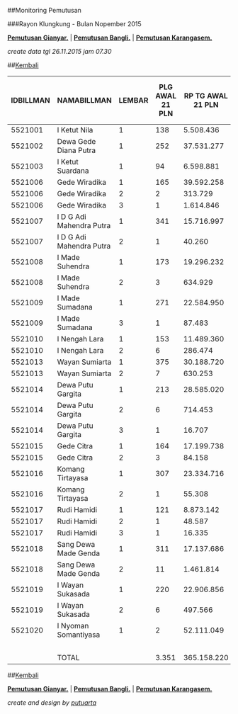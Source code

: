 ##Monitoring Pemutusan 

###Rayon Klungkung - Bulan Nopember 2015

**[Pemutusan Gianyar.](https://github.com/areabatur/3mm.3atur/blob/master/gianyar112015.markdown )** | 
**[Pemutusan Bangli.](https://github.com/areabatur/3mm.3atur/blob/master/bangli112015.markdown )** | 
**[Pemutusan Karangasem.](https://github.com/areabatur/3mm.3atur/blob/master/karangasem112015.markdown )**

_create data tgl 26.11.2015 jam 07.30_

##[Kembali](http://areabatur.github.io/3mm.3atur/)

| IDBILLMAN |       NAMABILLMAN        | LEMBAR |  PLG AWAL 21 PLN  |  RP TG AWAL 21 PLN  |  RP BK AWAL 21 PLN  |  TARGET AKHIR PLN  |  (% REALISASI)  |  SISA RP TG 26 07:30  |  SISA RP BK 26 07:30  |  SISA PLG 26 07:30  | BELUM | DATANGI | SEGEL |    LNS     |  SISA RP TG 25 16:45  |  SISA RP BK 25 16:45  |  SISA PLG 25 16:45  | BELUM | DATANGI | SEGEL |     LNS      |  SISA RP TG 25 01:45  |  SISA RP BK 25 01:45  |  SISA PLG 25 01:45  |  BELUM  |  DATANGI  |  SEGEL  |      LNS       |  |  SISA RP TG 24 0617  |  SISA RP BK  |  TPLG   |  BELUM  |  DATANGI  |  SEGEL  |     LNS      |  SISA RP TG 23 1830  |  SISA RP BK  |  TPLG   |  BELUM  |  DATANGI  |  SEGEL  |
|-----------|--------------------------|--------|-------------------|---------------------|---------------------|--------------------|-----------------|-----------------------|-----------------------|---------------------|-------|---------|-------|------------|-----------------------|-----------------------|---------------------|-------|---------|-------|--------------|-----------------------|-----------------------|---------------------|---------|-----------|---------|----------------|--|----------------------|--------------|---------|---------|-----------|---------|--------------|----------------------|--------------|---------|---------|-----------|---------|
|   5521001 | I Ketut Nila             |      1 |  138              |  5.508.436          |  423.000            |  408.025           |  (3)            |  1.853.665            |  162.000              |  54                 |    54 |         |       | 0|0        |  1.853.665            |  162.000              |  54                 |    54 |         |       | 1714049|63   |  3.567.714            |  351.000              |  117                |  117    |           |         |  650252|5      |  |  4.217.966           |  373.000     |  122    |  122    |           |         |  0|0         |  4.217.966           |  373.000     |  122    |  122    |  -        |  -      |
|   5521002 | Dewa Gede Diana Putra    |      1 |  252              |  37.531.277         |  1.591.343          |  2.780.048         |  (9)            |  29.662.996           |  1.196.343            |  173                |   173 |         |       | 0|0        |  29.662.996           |  1.196.343            |  173                |   173 |         |       | 433651|14    |  30.096.647           |  1.238.343            |  187                |  187    |           |         |  1209780|27    |  |  31.306.427          |  1.326.343   |  214    |  214    |           |         |  44138|2     |  31.350.565          |  1.332.343   |  216    |  216    |  -        |  -      |
|   5521003 | I Ketut Suardana         |      1 |  94               |  6.598.881          |  296.000            |  488.798           |  (4)            |  2.692.348            |  108.000              |  36                 |    36 |         |       | 470015|5   |  3.162.363            |  123.000              |  41                 |    41 |         |       | 185219|7     |  3.347.582            |  144.000              |  48                 |  48     |           |         |  857910|18     |  |  4.205.492           |  205.000     |  66     |  66     |           |         |  1824200|18  |  6.029.692           |  266.000     |  84     |  84     |  -        |  -      |
|   5521006 | Gede Wiradika            |      1 |  165              |  39.592.258         |  1.645.573          |  2.932.711         |  (6)            |  24.181.003           |  897.353              |  85                 |    85 |         |       | 190491|5   |  24.371.494           |  912.353              |  90                 |    90 |         |       | 980627|10    |  25.352.121           |  946.353              |  100                |  100    |           |         |  5518224|19    |  |  30.870.345          |  1.118.573   |  119    |  119    |           |         |  0|0         |  30.870.345          |  1.118.573   |  119    |  119    |  -        |  -      |
|   5521006 | Gede Wiradika            |      2 |  2                |  313.729            |  24.000             |  23.239            |  (5)            |  159.061              |  9.000                |  1                  |     1 |         |       | 0|0        |  159.061              |  9.000                |  1                  |     1 |         |       | 0|0          |  159.061              |  9.000                |  1                  |  1      |           |         |  154668|1      |  |  313.729             |  24.000      |  2      |  2      |           |         |  0|0         |  313.729             |  24.000      |  2      |  2      |  -        |  -      |
|   5521006 | Gede Wiradika            |      3 |  1                |  1.614.846          |  450.000            |  119.616           |  (12)           |  1.614.846            |  450.000              |  1                  |     1 |         |       | 0|0        |  1.614.846            |  450.000              |  1                  |     1 |         |       | 0|0          |  1.614.846            |  450.000              |  1                  |  1      |           |         |  0|0           |  |  1.614.846           |  450.000     |  1      |  1      |           |         |  0|0         |  1.614.846           |  450.000     |  1      |  1      |  -        |  -      |
|   5521007 | I D G Adi Mahendra Putra |      1 |  341              |  15.716.997         |  1.045.000          |  1.164.203         |  (3)            |  5.404.514            |  266.000              |  86                 |    86 |         |       | 0|0        |  5.404.514            |  266.000              |  86                 |    86 |         |       | 1200554|22   |  6.605.068            |  334.000              |  108                |  108    |           |         |  3338107|81    |  |  9.943.175           |  581.000     |  189    |  189    |           |         |  143386|4    |  10.086.561          |  593.000     |  193    |  193    |  -        |  -      |
|   5521007 | I D G Adi Mahendra Putra |      2 |  1                |  40.260             |  9.000              |  2.982             |  2              |  -                    |  -                    |  -                  |     0 |         |       | 0|0        |                       |                       |                     |     0 |         |       | 40260|1      |  40.260               |  9.000                |  1                  |  1      |           |         |  0|0           |  |  40.260              |  9.000       |  1      |  1      |           |         |  0|0         |  40.260              |  9.000       |  1      |  1      |  -        |  -      |
|   5521008 | I Made Suhendra          |      1 |  173              |  19.296.232         |  677.000            |  1.429.327         |  (2)            |  5.232.144            |  248.000              |  48                 |    48 |         |       | 328499|3   |  5.560.643            |  257.000              |  51                 |    51 |         |       | 2107305|25   |  7.667.948            |  338.000              |  76                 |  76     |           |         |  3200811|37    |  |  10.868.759          |  463.000     |  113    |  113    |           |         |  91509|1     |  10.960.268          |  466.000     |  114    |  114    |  -        |  -      |
|   5521008 | I Made Suhendra          |      2 |  3                |  634.929            |  39.000             |  47.031            |  (1)            |  154.668              |  15.000               |  1                  |     1 |         |       | 0|0        |  154.668              |  15.000               |  1                  |     1 |         |       | 0|0          |  154.668              |  15.000               |  1                  |  1      |           |         |  480261|2      |  |  634.929             |  39.000      |  3      |  3      |           |         |  0|0         |  634.929             |  39.000      |  3      |  3      |  -        |  -      |
|   5521009 | I Made Sumadana          |      1 |  271              |  22.584.950         |  889.000            |  1.672.931         |  (6)            |  12.477.099           |  537.000              |  168                |   168 |         |       | 276150|3   |  12.753.249           |  553.000              |  171                |   171 |         |       | 687540|10    |  13.440.789           |  583.000              |  181                |  181    |           |         |  2664381|21    |  |  16.105.170          |  656.000     |  202    |  202    |           |         |  0|0         |  16.105.170          |  656.000     |  202    |  202    |  -        |  -      |
|   5521009 | I Made Sumadana          |      3 |  1                |  87.483             |  18.000             |  6.480             |  (12)           |  87.483               |  18.000               |  1                  |     1 |         |       | 0|0        |  87.483               |  18.000               |  1                  |     1 |         |       | 0|0          |  87.483               |  18.000               |  1                  |  1      |           |         |  0|0           |  |  87.483              |  18.000      |  1      |  1      |           |         |  0|0         |  87.483              |  18.000      |  1      |  1      |  -        |  -      |
|   5521010 | I Nengah Lara            |      1 |  153              |  11.489.360         |  596.000            |  851.049           |  (3)            |  4.591.808            |  267.000              |  67                 |    67 |         |       | 0|0        |  4.591.808            |  267.000              |  67                 |    67 |         |       | 296886|5     |  4.888.694            |  282.000              |  72                 |  72     |           |         |  1771225|10    |  |  6.659.919           |  319.000     |  82     |  82     |           |         |  316914|2    |  6.976.833           |  327.000     |  84     |  84     |  -        |  -      |
|   5521010 | I Nengah Lara            |      2 |  6                |  286.474            |  60.000             |  21.220            |  (11)           |  275.584              |  51.000               |  5                  |     5 |         |       | 0|0        |  275.584              |  51.000               |  5                  |     5 |         |       | 0|0          |  275.584              |  51.000               |  5                  |  5      |           |         |  10890|1       |  |  286.474             |  60.000      |  6      |  6      |           |         |  0|0         |  286.474             |  60.000      |  6      |  6      |  -        |  -      |
|   5521013 | Wayan Sumiarta           |      1 |  375              |  30.188.720         |  1.327.000          |  2.236.164         |  (4)            |  14.072.572           |  614.000              |  163                |   163 |         |       | 274372|6   |  14.346.944           |  634.000              |  169                |   169 |         |       | 4022249|52   |  18.369.193           |  806.000              |  221                |  221    |           |         |  3419954|47    |  |  21.789.147          |  961.000     |  268    |  268    |           |         |  0|0         |  21.789.147          |  961.000     |  268    |  268    |  -        |  -      |
|   5521013 | Wayan Sumiarta           |      2 |  7                |  630.253            |  63.000             |  46.685            |  (4)            |  257.000              |  18.000               |  2                  |     2 |         |       | 0|0        |  257.000              |  18.000               |  2                  |     2 |         |       | 160764|3     |  417.764              |  45.000               |  5                  |  5      |           |         |  134014|1      |  |  551.778             |  54.000      |  6      |  6      |           |         |  0|0         |  551.778             |  54.000      |  6      |  6      |  -        |  -      |
|   5521014 | Dewa Putu Gargita        |      1 |  213              |  28.585.020         |  895.000            |  2.117.374         |  (4)            |  11.494.488           |  314.000              |  85                 |    85 |         |       | 219703|2   |  11.714.191           |  320.000              |  87                 |    87 |         |       | 3324787|21   |  15.038.978           |  399.000              |  108                |  108    |           |         |  4775754|33    |  |  19.814.732          |  576.000     |  141    |  141    |           |         |  0|0         |  19.814.732          |  576.000     |  141    |  141    |  -        |  -      |
|   5521014 | Dewa Putu Gargita        |      2 |  6                |  714.453            |  60.000             |  52.922            |  (2)            |  200.299              |  33.000               |  3                  |     3 |         |       | 0|0        |  200.299              |  33.000               |  3                  |     3 |         |       | 130065|1     |  330.364              |  42.000               |  4                  |  4      |           |         |  384089|2      |  |  714.453             |  60.000      |  6      |  6      |           |         |  0|0         |  714.453             |  60.000      |  6      |  6      |  -        |  -      |
|   5521014 | Dewa Putu Gargita        |      3 |  1                |  16.707             |  18.000             |  1.238             |  (12)           |  16.707               |  18.000               |  1                  |     1 |         |       | 0|0        |  16.707               |  18.000               |  1                  |     1 |         |       | 0|0          |  16.707               |  18.000               |  1                  |  1      |           |         |  0|0           |  |  16.707              |  18.000      |  1      |  1      |           |         |  0|0         |  16.707              |  18.000      |  1      |  1      |  -        |  -      |
|   5521015 | Gede Citra               |      1 |  164              |  17.199.738         |  839.251            |  1.274.033         |  (2)            |  4.970.642            |  235.000              |  74                 |    74 |         |       | 294491|3   |  5.265.133            |  246.000              |  77                 |    77 |         |       | 913921|14    |  6.179.054            |  288.000              |  91                 |  91     |           |         |  4863333|15    |  |  11.042.387          |  438.251     |  106    |  106    |           |         |  1238889|1   |  12.281.276          |  448.251     |  107    |  107    |  -        |  -      |
|   5521015 | Gede Citra               |      2 |  3                |  84.158             |  27.000             |  6.234             |  0              |  10.890               |  9.000                |  1                  |     1 |         |       | 0|0        |  10.890               |  9.000                |  1                  |     1 |         |       | 0|0          |  10.890               |  9.000                |  1                  |  1      |           |         |  0|0           |  |  10.890              |  9.000       |  1      |  1      |           |         |  0|0         |  10.890              |  9.000       |  1      |  1      |  -        |  -      |
|   5521016 | Komang Tirtayasa         |      1 |  307              |  23.334.716         |  1.041.000          |  1.728.469         |  (5)            |  12.876.996           |  516.000              |  158                |   158 |         |       | 0|0        |  12.876.996           |  516.000              |  158                |   158 |         |       | 1559858|24   |  14.436.854           |  595.000              |  182                |  182    |           |         |  2812796|38    |  |  17.249.650          |  760.000     |  220    |  220    |           |         |  0|0         |  17.249.650          |  760.000     |  220    |  220    |  -        |  -      |
|   5521016 | Komang Tirtayasa         |      2 |  1                |  55.308             |  9.000              |  4.097             |  (12)           |  55.308               |  9.000                |  1                  |     1 |         |       | 0|0        |  55.308               |  9.000                |  1                  |     1 |         |       | 0|0          |  55.308               |  9.000                |  1                  |  1      |           |         |  0|0           |  |  55.308              |  9.000       |  1      |  1      |           |         |  0|0         |  55.308              |  9.000       |  1      |  1      |  -        |  -      |
|   5521017 | Rudi Hamidi              |      1 |  121              |  8.873.142          |  384.000            |  657.259           |  (1)            |  2.261.011            |  113.000              |  34                 |    34 |         |       | 0|0        |  2.261.011            |  113.000              |  34                 |    34 |         |       | 953429|12    |  3.214.440            |  151.000              |  46                 |  46     |           |         |  1911535|18    |  |  5.125.975           |  207.000     |  64     |  64     |           |         |  0|0         |  5.125.975           |  207.000     |  64     |  64     |  -        |  -      |
|   5521017 | Rudi Hamidi              |      2 |  1                |  48.587             |  9.000              |  3.599             |  (3)            |  16.335               |  18.000               |  1                  |     1 |         |       | 0|0        |  16.335               |  18.000               |  1                  |     1 |         |       | 0|0          |  16.335               |  18.000               |  1                  |  1      |           |         |  0|0           |  |  16.335              |  18.000      |  1      |  1      |           |         |  0|0         |  16.335              |  18.000      |  1      |  1      |  -        |  -      |
|   5521017 | Rudi Hamidi              |      3 |  1                |  16.335             |  18.000             |  1.210             |  2              |                       |                       |                     |       |         |       | 0|0        |                       |                       |                     |       |         |       | 0|0          |                       |                       |                     |         |           |         |  0|0           |  |                      |              |         |  -      |           |         |  0|0         |                      |              |         |  -      |  -        |  -      |
|   5521018 | Sang Dewa Made Genda     |      1 |  311              |  17.137.686         |  985.000            |  1.269.437         |  (5)            |  8.144.116            |  473.000              |  148                |   148 |         |       | 634033|11  |  8.778.149            |  508.000              |  159                |   159 |         |       | 1443010|27   |  10.221.159           |  589.000              |  186                |  186    |           |         |  2047509|30    |  |  12.268.668          |  681.000     |  216    |  216    |           |         |  26714|1     |  12.295.382          |  684.000     |  217    |  217    |  -        |  -      |
|   5521018 | Sang Dewa Made Genda     |      2 |  11               |  1.461.814          |  126.000            |  108.281           |  (5)            |  757.797              |  84.000               |  7                  |     7 |         |       | 0|0        |  757.797              |  84.000               |  7                  |     7 |         |       | 167173|1     |  924.970              |  93.000               |  8                  |  8      |           |         |  47262|1       |  |  972.232             |  102.000     |  9      |  9      |           |         |  0|0         |  972.232             |  102.000     |  9      |  9      |  -        |  -      |
|   5521019 | I Wayan Sukasada         |      1 |  220              |  22.906.856         |  742.000            |  1.696.776         |  (5)            |  12.312.869           |  378.000              |  109                |   109 |         |       | 20130|1    |  12.332.999           |  381.000              |  110                |   110 |         |       | 1587102|17   |  13.920.101           |  434.000              |  127                |  127    |           |         |  2958418|30    |  |  16.878.519          |  539.000     |  157    |  157    |           |         |  0|0         |  16.878.519          |  539.000     |  157    |  157    |  -        |  -      |
|   5521019 | I Wayan Sukasada         |      2 |  6                |  497.566            |  54.000             |  36.856            |  (3)            |  168.362              |  18.000               |  2                  |     2 |         |       | 0|0        |  168.362              |  18.000               |  2                  |     2 |         |       | 236572|3     |  404.934              |  45.000               |  5                  |  5      |           |         |  92632|1       |  |  497.566             |  54.000      |  6      |  6      |           |         |  0|0         |  497.566             |  54.000      |  6      |  6      |  -        |  -      |
|   5521020 | I Nyoman Somantiyasa     |      1 |  2                |  52.111.049         |  1.537.296          |  3.860.013         |  1              |  2.757.873            |  100.000              |  1                  |     1 |         |       | 0|0        |  2.757.873            |  100.000              |  1                  |     1 |         |       | 49353176|1   |  52.111.049           |  1.537.296            |  2                  |  2      |           |         |  0|0           |  |  52.111.049          |  1.537.296   |  2      |  2      |           |         |  0|0         |  52.111.049          |  1.537.296   |  2      |  2      |  -        |  -      |
|           |                          |        |                   |                     |                     |                    |                 |                       |                       |                     |       |         |       |            |                       |                       |                     |       |         |       |              |                       |                       |                     |         |           |         |                |  |                      |              |         |         |           |         |              |                      |              |         |         |  -        |  -      |
|           | TOTAL                    |        |  3.351            |  365.158.220        |  15.897.463         |  27.048.305        |  (4)            |  158.760.484          |  7.174.696            |  1.516              |  1516 |       0 |     0 | 2707884|39 |  161.468.368          |  7.304.696            |  1.555              |  1555 |       0 |     0 | 71498197|333 |  232.966.565          |  9.846.992            |  1.888              |  1.888  |  -        |  -      |  43303805|438  |  |  276.270.370         |  11.665.463  |  2.326  |  2.326  |  -        |  -      |  3685750|29  |  279.956.120         |  11.768.463  |  2.355  |  2.355  |  -        |  -      |


##[Kembali](http://areabatur.github.io/3mm.3atur/)

**[Pemutusan Gianyar.](https://github.com/areabatur/3mm.3atur/blob/master/gianyar112015.markdown )** | 
**[Pemutusan Bangli.](https://github.com/areabatur/3mm.3atur/blob/master/bangli112015.markdown )** | 
**[Pemutusan Karangasem.](https://github.com/areabatur/3mm.3atur/blob/master/karangasem112015.markdown )**

_create and design by [putuarta](mailto:putuarta@gmail.com)_
